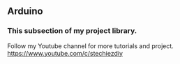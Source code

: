 ## Arduino
### This subsection of my project library.

Follow my Youtube channel for more tutorials and project.
https://www.youtube.com/c/stechiezdiy
